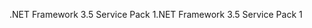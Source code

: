 <span data-ttu-id="9ad28-101">.NET Framework 3.5 Service Pack 1</span><span class="sxs-lookup"><span data-stu-id="9ad28-101">.NET Framework 3.5 Service Pack 1</span></span>